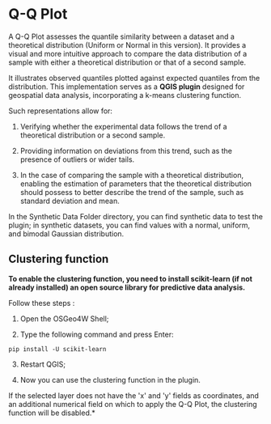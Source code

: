# Q-Q Plot
A Q-Q Plot assesses the quantile similarity between a dataset and a theoretical distribution (Uniform or Normal in this version). It provides a visual and more intuitive approach to compare the data distribution of a sample with either a theoretical distribution or that of a second sample.

It illustrates observed quantiles plotted against expected quantiles from the distribution. This implementation serves as a **QGIS plugin** designed for geospatial data analysis, incorporating a k-means clustering function.

Such representations allow for:

1. Verifying whether the experimental data follows the trend of a theoretical distribution or a second sample.

2. Providing information on deviations from this trend, such as the presence of outliers or wider tails.

3. In the case of comparing the sample with a theoretical distribution, enabling the estimation of parameters that the theoretical distribution should possess to better describe the trend of the sample, such as standard deviation and mean.


In the Synthetic Data Folder directory, you can find synthetic data to test the plugin; in synthetic datasets, you can find values with a normal, uniform, and bimodal Gaussian distribution.


## Clustering function

**To enable the clustering function, you need to install scikit-learn (if not already installed) an open source library for predictive data analysis.** 

Follow these steps :

1. Open the OSGeo4W Shell;

2. Type the following command and press Enter:

`pip install -U scikit-learn`

3. Restart QGIS;

4. Now you can use the clustering function in the plugin.
   
If the selected layer does not have the 'x' and 'y' fields as coordinates, and an additional numerical field on which to apply the Q-Q Plot, the clustering function will be disabled.*
